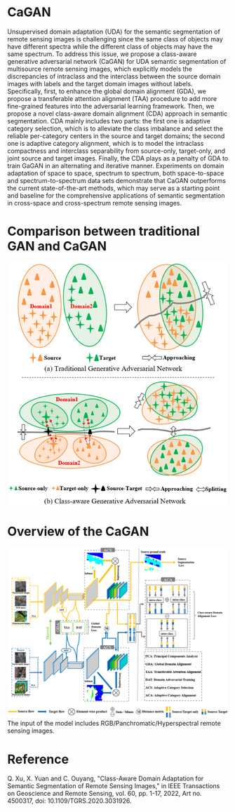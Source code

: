 # CaGAN
Unsupervised domain adaptation (UDA) for the semantic segmentation of remote sensing images is challenging since the same class of objects may have different spectra while the different class of objects may have the same spectrum. To address this issue, we propose a class-aware generative adversarial network (CaGAN) for UDA semantic segmentation of multisource remote sensing images, which explicitly models the discrepancies of intraclass and the interclass between the source domain images with labels and the target domain images without labels. Specifically, first, to enhance the global domain alignment (GDA), we propose a transferable attention alignment (TAA) procedure to add more fine-grained features into the adversarial learning framework. Then, we propose a novel class-aware domain alignment (CDA) approach in semantic segmentation. CDA mainly includes two parts: the first one is adaptive category selection, which is to alleviate the class imbalance and select the reliable per-category centers in the source and target domains; the second one is adaptive category alignment, which is to model the intraclass compactness and interclass separability from source-only, target-only, and joint source and target images. Finally, the CDA plays as a penalty of GDA to train GaGAN in an alternating and iterative manner. Experiments on domain adaptation of space to space, spectrum to spectrum, both space-to-space and spectrum-to-spectrum data sets demonstrate that CaGAN outperforms the current state-of-the-art methods, which may serve as a starting point and baseline for the comprehensive applications of semantic segmentation in cross-space and cross-spectrum remote sensing images.  
# Comparison between traditional GAN and CaGAN
![](https://github.com/xupine/CaGAN/blob/master/Figures/Fig1.png)
# Overview of the CaGAN
![](https://github.com/xupine/CaGAN/blob/master/Figures/Fig2.png)  
The input of the model includes RGB/Panchromatic/Hyperspectral remote sensing images.
# Reference  
Q. Xu, X. Yuan and C. Ouyang, "Class-Aware Domain Adaptation for Semantic Segmentation of Remote Sensing Images," in IEEE Transactions on Geoscience and Remote Sensing, vol. 60, pp. 1-17, 2022, Art no. 4500317, doi: 10.1109/TGRS.2020.3031926.
